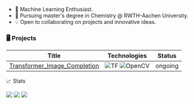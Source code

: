 * 👀 Machine Learning Enthusiast.
* 📖 Pursuing master's degree in Chemistry @ RWTH-Aachen University.
* 💡 Open to collaborating on projects and innovative ideas.

### 🖥️ Projects 

| Title         | Technologies  | Status|
| ------------- |-------------  | ----- |
|[Transformer_Image_Completion](https://github.com/LukasBeckers/Transformer_Image_Completion "Transformer_Image_Completion")     |![TF](https://img.shields.io/badge/TF-black?style=flat-square&logo=tensorflow) ![OpenCV](https://img.shields.io/badge/OpenCV-black?style=flat-square&logo=opencv) | ongoing |



📈 Stats 

 
![](http://github-profile-summary-cards.vercel.app/api/cards/profile-details?username=LukasBeckers) ![](http://github-profile-summary-cards.vercel.app/api/cards/repos-per-language?username=LukasBeckers) ![](http://github-profile-summary-cards.vercel.app/api/cards/most-commit-language?username=LukasBeckers)

